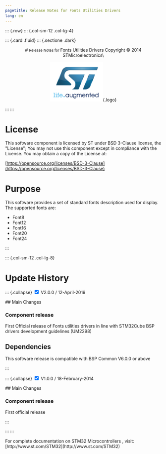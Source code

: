 ```yaml
---
pagetitle: Release Notes for Fonts Utilities Drivers
lang: en
---
```


::: {.row}
::: {.col-sm-12 .col-lg-4}

::: {.card .fluid}
::: {.sectione .dark}
<center>
# <small>Release Notes for </small> Fonts Utilities Drivers
Copyright &copy; 2014 STMicroelectronics\
    
[![ST logo](../../_htmresc/st_logo.png)](https://www.st.com){.logo}
</center>
:::
:::

# License

This software component is licensed by ST under BSD 3-Clause license, the "License"; You may not use this component except in compliance with the License. You may obtain a copy of the License at:

[https://opensource.org/licenses/BSD-3-Clause](https://opensource.org/licenses/BSD-3-Clause)

# Purpose

This software provides a set of standard fonts description used for display. The supported fonts are:

-	Font8
-	Font12
-	Font16
-	Font20
-	Font24

:::

::: {.col-sm-12 .col-lg-8}
# Update History

::: {.collapse}
<input type="checkbox" id="collapse-section2" checked aria-hidden="true">
<label for="collapse-section2" aria-hidden="true">V2.0.0 / 12-April-2019</label>
<div>			
## Main Changes

### Component release

First Official release of Fonts utilities drivers in line with STM32Cube BSP drivers development guidelines (UM2298)

## Dependencies

This software release is compatible with BSP Common V6.0.0 or above
</div>
:::

::: {.collapse}
<input type="checkbox" id="collapse-section1" checked aria-hidden="true">
<label for="collapse-section1" aria-hidden="true">V1.0.0 / 18-February-2014</label>
<div>			
## Main Changes

### Component release

First official release

</div>
:::

:::
:::

<footer class="sticky">
For complete documentation on STM32 Microcontrollers ,
visit: [http://www.st.com/STM32](http://www.st.com/STM32)
</footer>
